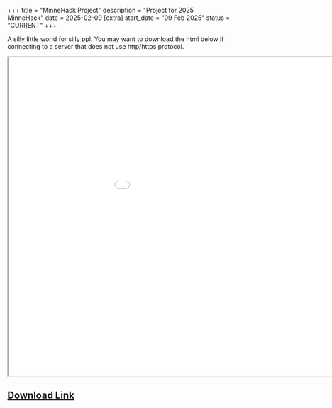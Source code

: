 +++
title = "MinneHack Project" 
description = "Project for 2025 MinneHack"
date = 2025-02-09
[extra]
start_date = "09 Feb 2025"
status = "CURRENT"
+++

A silly little world for silly ppl. You may want to download the html below if connecting to a server that does not use http/https protocol.

<iframe src="world-v9.html" width="1080" height="720">
</iframe>

<h2>
<a href="world-v9.html" download>
Download Link
</a>
</h2>